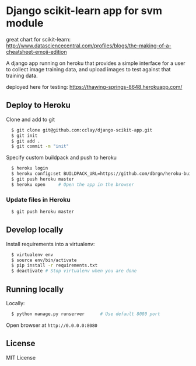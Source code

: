 # Django scikit-learn app for svm module

great chart for scikit-learn: 
http://www.datasciencecentral.com/profiles/blogs/the-making-of-a-cheatsheet-emoji-edition


A django app running on heroku that provides a simple interface
for a user to collect image training data, and upload images to 
test against that training data.

deployed here for testing: https://thawing-springs-8648.herokuapp.com/

## Deploy to Heroku
Clone and add to git
```sh
  $ git clone git@github.com:cclay/django-scikit-app.git
  $ git init
  $ git add .
  $ git commit -m "init"
```
Specify custom buildpack and push to heroku
```sh
  $ heroku login
  $ heroku config:set BUILDPACK_URL=https://github.com/dbrgn/heroku-buildpack-python-sklearn/
  $ git push heroku master
  $ heroku open     # Open the app in the browser
```

### Update files in Heroku
```sh
  $ git push heroku master
```

## Develop locally
Install requirements into a virtualenv:

```sh
  $ virtualenv env
  $ source env/bin/activate
  $ pip install -r requirements.txt
  $ deactivate # Stop virtualenv when you are done
```

## Running locally

Locally:

```sh
  $ python manage.py runserver      # Use default 8080 port
```

Open browser at `http://0.0.0.0:8080`


## License
MIT License

